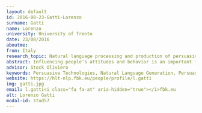 ```yaml
---
layout: default 
id: 2016-08-23-Gatti-Lorenzo
surname: Gatti
name: Lorenzo
university: University of Trento
date: 23/08/2016
aboutme: 
from: Italy
research_topic: Natural language processing and production of persuasive messages
abstract: Influencing people's attitudes and behavior is an important feature for intelligent communication systems. However, few systems tackled this problem in the field of Natural Language Generation, and mostly with an approach based on argumentation. Very few have dealt with the so called peripheral route, which relies instead on evocative and attention grabbing expressions. In particular, their resulting text is often deemed uncreative and repetitive by users. The goal of my research is to define a simple persuasion framework, and to use it for the development of a complex system that starts from a human-produced short text and modifies it to be more persuasive, avoiding the pitfalls of traditional NLG. To experiment with this concept in applied domains I also plan to develop prototypes for specific persuasive applications
advisor: Stock Oliviero
keywords: Persuasive Technologies, Natural Language Generation, Persuasive Language
website: https://hlt-nlp.fbk.eu/people/profile/l.gatti
img: gatti.jpg
email: l.gatti<i class="fa fa-at" aria-hidden="true"></i>fbk.eu
alt: Lorenzo Gatti
modal-id: stud57
---
```

